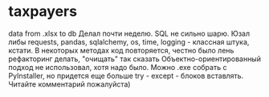 # taxpayers
data from .xlsx to db
Делал почти неделю.
SQL не сильно шарю.
Юзал либы requests, pandas, sqlalchemy, os, time, logging - классная штука, кстати.
В некоторых методах код повторяется, честно было лень рефакторинг делать, "очищать" так сказать
Объектно-ориентированный подход не использовал, хотя надо было.
Можно .exe собрать с PyInstaller, но придется еще больше try - except - блоков вставлять.
Читайте комментарий пожалуйста)
